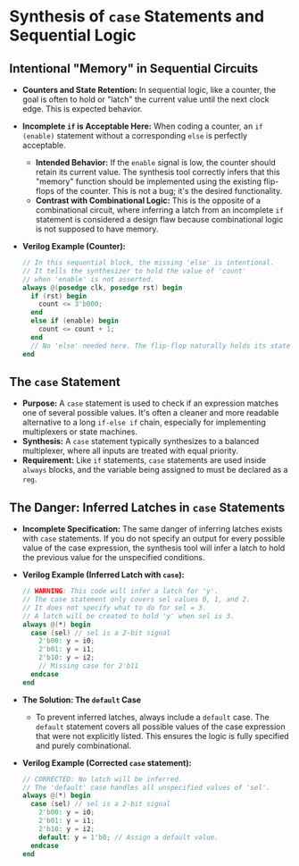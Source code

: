 # Synthesis of `case` Statements and Sequential Logic

## Intentional "Memory" in Sequential Circuits

* **Counters and State Retention:** In sequential logic, like a counter, the goal is often to hold or "latch" the current value until the next clock edge. This is expected behavior.
* **Incomplete `if` is Acceptable Here:** When coding a counter, an `if (enable)` statement without a corresponding `else` is perfectly acceptable.
    * **Intended Behavior:** If the `enable` signal is low, the counter should retain its current value. The synthesis tool correctly infers that this "memory" function should be implemented using the existing flip-flops of the counter. This is not a bug; it's the desired functionality.
    * **Contrast with Combinational Logic:** This is the opposite of a combinational circuit, where inferring a latch from an incomplete `if` statement is considered a design flaw because combinational logic is not supposed to have memory.

* **Verilog Example (Counter):**
    ```verilog
    // In this sequential block, the missing 'else' is intentional.
    // It tells the synthesizer to hold the value of 'count'
    // when 'enable' is not asserted.
    always @(posedge clk, posedge rst) begin
      if (rst) begin
        count <= 3'b000;
      end
      else if (enable) begin
        count <= count + 1;
      end
      // No 'else' needed here. The flip-flop naturally holds its state.
    end
    ```

## The `case` Statement

* **Purpose:** A `case` statement is used to check if an expression matches one of several possible values. It's often a cleaner and more readable alternative to a long `if-else if` chain, especially for implementing multiplexers or state machines.
* **Synthesis:** A `case` statement typically synthesizes to a balanced multiplexer, where all inputs are treated with equal priority.
* **Requirement:** Like `if` statements, `case` statements are used inside `always` blocks, and the variable being assigned to must be declared as a `reg`.

## The Danger: Inferred Latches in `case` Statements

* **Incomplete Specification:** The same danger of inferring latches exists with `case` statements. If you do not specify an output for every possible value of the case expression, the synthesis tool will infer a latch to hold the previous value for the unspecified conditions.

* **Verilog Example (Inferred Latch with `case`):**
    ```verilog
    // WARNING: This code will infer a latch for 'y'.
    // The case statement only covers sel values 0, 1, and 2.
    // It does not specify what to do for sel = 3.
    // A latch will be created to hold 'y' when sel is 3.
    always @(*) begin
      case (sel) // sel is a 2-bit signal
        2'b00: y = i0;
        2'b01: y = i1;
        2'b10: y = i2;
        // Missing case for 2'b11
      endcase
    end
    ```

* **The Solution: The `default` Case**
    * To prevent inferred latches, always include a `default` case. The `default` statement covers all possible values of the case expression that were not explicitly listed. This ensures the logic is fully specified and purely combinational.

* **Verilog Example (Corrected `case` statement):**
    ```verilog
    // CORRECTED: No latch will be inferred.
    // The 'default' case handles all unspecified values of 'sel'.
    always @(*) begin
      case (sel) // sel is a 2-bit signal
        2'b00: y = i0;
        2'b01: y = i1;
        2'b10: y = i2;
        default: y = 1'b0; // Assign a default value.
      endcase
    end
    ```